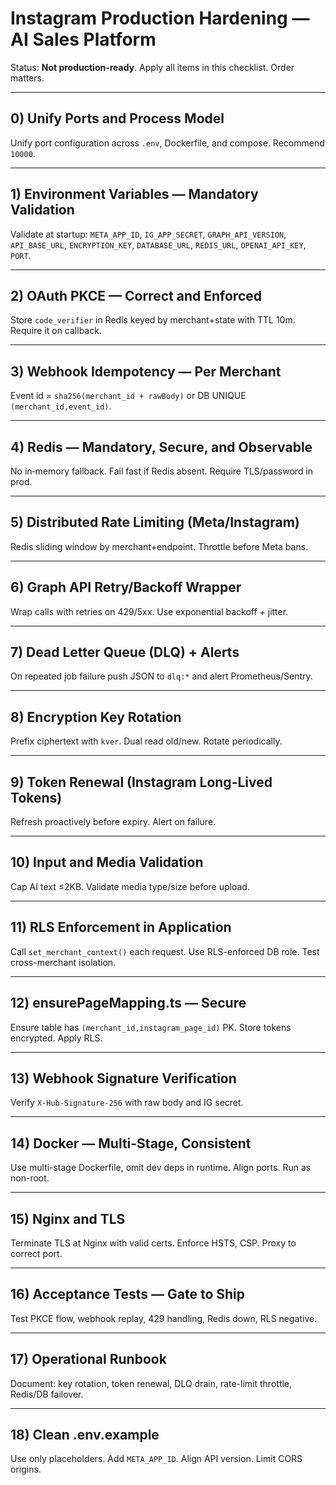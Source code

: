 # Instagram Production Hardening — AI Sales Platform

Status: **Not production-ready**. Apply all items in this checklist. Order matters.

---

## 0) Unify Ports and Process Model
Unify port configuration across `.env`, Dockerfile, and compose. Recommend `10000`.

---

## 1) Environment Variables — Mandatory Validation
Validate at startup: `META_APP_ID`, `IG_APP_SECRET`, `GRAPH_API_VERSION`, `API_BASE_URL`, `ENCRYPTION_KEY`, `DATABASE_URL`, `REDIS_URL`, `OPENAI_API_KEY`, `PORT`.

---

## 2) OAuth PKCE — Correct and Enforced
Store `code_verifier` in Redis keyed by merchant+state with TTL 10m. Require it on callback.

---

## 3) Webhook Idempotency — Per Merchant
Event id = `sha256(merchant_id + rawBody)` or DB UNIQUE `(merchant_id,event_id)`.

---

## 4) Redis — Mandatory, Secure, and Observable
No in‑memory fallback. Fail fast if Redis absent. Require TLS/password in prod.

---

## 5) Distributed Rate Limiting (Meta/Instagram)
Redis sliding window by merchant+endpoint. Throttle before Meta bans.

---

## 6) Graph API Retry/Backoff Wrapper
Wrap calls with retries on 429/5xx. Use exponential backoff + jitter.

---

## 7) Dead Letter Queue (DLQ) + Alerts
On repeated job failure push JSON to `dlq:*` and alert Prometheus/Sentry.

---

## 8) Encryption Key Rotation
Prefix ciphertext with `kver`. Dual read old/new. Rotate periodically.

---

## 9) Token Renewal (Instagram Long-Lived Tokens)
Refresh proactively before expiry. Alert on failure.

---

## 10) Input and Media Validation
Cap AI text ≤2KB. Validate media type/size before upload.

---

## 11) RLS Enforcement in Application
Call `set_merchant_context()` each request. Use RLS-enforced DB role. Test cross-merchant isolation.

---

## 12) ensurePageMapping.ts — Secure
Ensure table has `(merchant_id,instagram_page_id)` PK. Store tokens encrypted. Apply RLS.

---

## 13) Webhook Signature Verification
Verify `X-Hub-Signature-256` with raw body and IG secret.

---

## 14) Docker — Multi-Stage, Consistent
Use multi-stage Dockerfile, omit dev deps in runtime. Align ports. Run as non-root.

---

## 15) Nginx and TLS
Terminate TLS at Nginx with valid certs. Enforce HSTS, CSP. Proxy to correct port.

---

## 16) Acceptance Tests — Gate to Ship
Test PKCE flow, webhook replay, 429 handling, Redis down, RLS negative.

---

## 17) Operational Runbook
Document: key rotation, token renewal, DLQ drain, rate-limit throttle, Redis/DB failover.

---

## 18) Clean .env.example
Use only placeholders. Add `META_APP_ID`. Align API version. Limit CORS origins.
